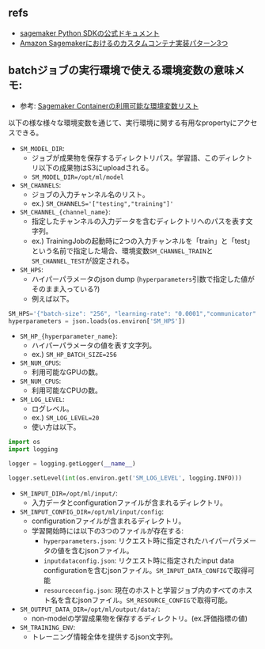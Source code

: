 ## refs

- [sagemaker Python SDKの公式ドキュメント](https://sagemaker.readthedocs.io/en/stable/overview.html)
- [Amazon Sagemakerにおけるのカスタムコンテナ実装パターン3つ](https://aws.amazon.com/jp/blogs/news/sagemaker-custom-containers-pattern-training/)

## batchジョブの実行環境で使える環境変数の意味メモ:

- 参考: [Sagemaker Containerの利用可能な環境変数リスト](https://github.com/aws/sagemaker-containers?tab=readme-ov-file#important-environment-variables)

以下の様な様々な環境変数を通じて、実行環境に関する有用なpropertyにアクセスできる。

- `SM_MODEL_DIR`:
  - ジョブが成果物を保存するディレクトリパス。学習語、このディレクトリ以下の成果物はS3にuploadされる。
  - `SM_MODEL_DIR=/opt/ml/model`
- `SM_CHANNELS`:
  - ジョブの入力チャンネル名のリスト。
  - ex.) `SM_CHANNELS='["testing","training"]'`
- `SM_CHANNEL_{channel_name}`:
  - 指定したチャンネルの入力データを含むディレクトリへのパスを表す文字列。
  - ex.) TrainingJobの起動時に2つの入力チャンネルを「train」と「test」という名前で指定した場合、環境変数`SM_CHANNEL_TRAIN`と`SM_CHANNEL_TEST`が設定される。
- `SM_HPS`:
  - ハイパーパラメータのjson dump (`hyperparameters`引数で指定した値がそのまま入っている?)
  - 例えば以下。

```python
SM_HPS='{"batch-size": "256", "learning-rate": "0.0001","communicator": "pure_nccl"}'
hyperparameters = json.loads(os.environ['SM_HPS'])
```

- `SM_HP_{hyperparameter_name}`:
  - ハイパーパラメータの値を表す文字列。
  - ex.) `SM_HP_BATCH_SIZE=256`
- `SM_NUM_GPUS`:
  - 利用可能なGPUの数。
- `SM_NUM_CPUS`:
  - 利用可能なCPUの数。
- `SM_LOG_LEVEL`:
  - ログレベル。
  - ex.) `SM_LOG_LEVEL=20`
  - 使い方は以下。

```python
import os
import logging

logger = logging.getLogger(__name__)

logger.setLevel(int(os.environ.get('SM_LOG_LEVEL', logging.INFO)))
```

- `SM_INPUT_DIR=/opt/ml/input/`:
  - 入力データとconfigurationファイルが含まれるディレクトリ。
- `SM_INPUT_CONFIG_DIR=/opt/ml/input/config`:
  - configurationファイルが含まれるディレクトリ。
  - 学習開始時には以下の3つのファイルが存在する:
    - `hyperparameters.json`: リクエスト時に指定されたハイパーパラメータの値を含むjsonファイル。
    - `inputdataconfig.json`: リクエスト時に指定されたinput data configurationを含むjsonファイル。`SM_INPUT_DATA_CONFIG`で取得可能
    - `resourceconfig.json`: 現在のホストと学習ジョブ内のすべてのホスト名を含むjsonファイル。`SM_RESOURCE_CONFIG`で取得可能。
- `SM_OUTPUT_DATA_DIR=/opt/ml/output/data/`:
  - non-modelの学習成果物を保存するディレクトリ。(ex.評価指標の値)
- `SM_TRAINING_ENV`:
  - トレーニング情報全体を提供するjson文字列。
